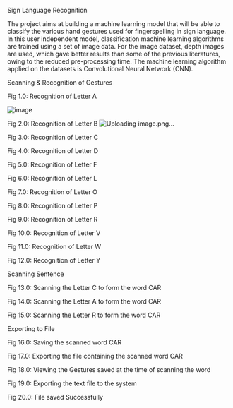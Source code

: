 Sign Language Recognition

The project aims at building a machine learning model that will be able to classify the various hand gestures used for fingerspelling in sign language. In this user independent model, classification machine learning algorithms are trained using a set of image data. For the image dataset, depth images are used, which gave better results than some of the previous literatures, owing to the reduced pre-processing time. The machine learning algorithm applied on the datasets is Convolutional Neural Network (CNN).

Scanning & Recognition of Gestures
 
Fig 1.0: Recognition of Letter A 

 ![image](https://github.com/dhanvi1911/Sign-Language-Recognition/assets/67651344/d0444472-9dee-46ff-8880-386903d392a6)

Fig 2.0: Recognition of Letter B
![Uploading image.png…]()

 
Fig 3.0: Recognition of Letter C


 
Fig 4.0: Recognition of Letter D

 
Fig 5.0: Recognition of Letter F

 
Fig 6.0: Recognition of Letter L

 
Fig 7.0: Recognition of Letter O

 
Fig 8.0: Recognition of Letter P

 
Fig 9.0: Recognition of Letter R

 
Fig 10.0: Recognition of Letter V

 
Fig 11.0: Recognition of Letter W

 
Fig 12.0: Recognition of Letter Y





Scanning Sentence


 
Fig 13.0: Scanning the Letter C to form the word CAR

 
Fig 14.0: Scanning the Letter A to form the word CAR
 
Fig 15.0: Scanning the Letter R to form the word CAR
	

Exporting to File


 
Fig 16.0: Saving the scanned word CAR

 
Fig 17.0: Exporting the file containing the scanned word CAR


 
Fig 18.0: Viewing the Gestures saved at the time of scanning the word

 
Fig 19.0: Exporting the text file to the system

 
Fig 20.0: File saved Successfully











